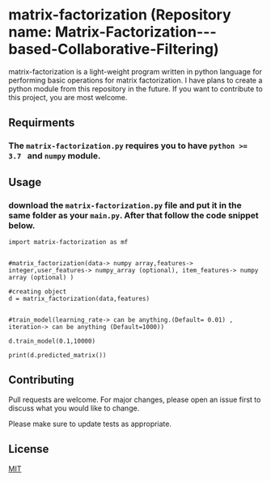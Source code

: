# matrix-factorization (Repository name: Matrix-Factorization---based-Collaborative-Filtering)

matrix-factorization is a light-weight program written in python language for performing basic operations for matrix factorization. I have plans to create a python module from this repository in the future. If you want to contribute to this project, you are most welcome. 

## Requirments
### The ```matrix-factorization.py``` requires you to have ```python >= 3.7 ``` and ```numpy``` module. 

## Usage
### download the ```matrix-factorization.py``` file and put it in the same folder as your ```main.py```. After that follow the code snippet below.

```
import matrix-factorization as mf


#matrix_factorization(data-> numpy array,features-> integer,user_features-> numpy_array (optional), item_features-> numpy array (optional) )

#creating object 
d = matrix_factorization(data,features)


#train_model(learning_rate-> can be anything.(Default= 0.01) , iteration-> can be anything (Default=1000))

d.train_model(0.1,10000)

print(d.predicted_matrix())

```

## Contributing
Pull requests are welcome. For major changes, please open an issue first to discuss what you would like to change.

Please make sure to update tests as appropriate.

## License
[MIT](https://choosealicense.com/licenses/mit/)
